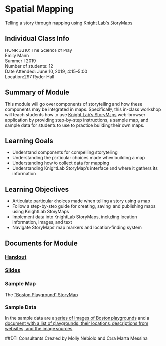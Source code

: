 # Spatial Mapping
Telling a story through mapping using [Knight Lab's StoryMaps](https://storymap.knightlab.com/)

## Individual Class Info
HONR 3310: The Science of Play
<br>
Emily Mann
<br>
Summer I 2019<br>
Number of students: 12<br>
Date Attended: June 10, 2019, 4:15–5:00
<br>
Location:297 Ryder Hall<br>

## Summary of Module
This module will go over components of storytelling and how these components may be integrated in maps. Specifically, this in-class workshop will teach students how to use [Knight Lab’s StoryMaps](https://storymap.knightlab.com/) web-browser application by providing step-by-step instructions, a sample map, and sample data for students to use to practice building their own maps. 

## Learning Goals
- Understand components for compelling storytelling
- Understanding the particular choices made when building a map
- Understanding how to collect data for mapping
- Understanding KnightLab StoryMap’s interface and where it gathers its information

## Learning Objectives
- Articulate particular choices made when telling a story using a map
- Follow a step-by-step guide for creating, saving, and publishing maps using KnightLab StoryMaps
- Implement data into KnightLab StoryMaps, including location information, images, and text
- Navigate StoryMaps’ map markers and location-finding system

## Documents for Module

### [Handout](https://github.com/NULabNortheastern/digitalassignmentshowcase/blob/master/mapping/science_of_play-summer2019-mann/handout.pdf)

### [Slides](https://github.com/NULabNortheastern/digitalassignmentshowcase/blob/master/mapping/science_of_play-summer2019-mann/presentation.pdf)

### Sample Map
The [“Boston Playground” StoryMap](https://uploads.knightlab.com/storymapjs/cb6cc275d5edffc5016e0757d6c37d3d/boston-playgrounds)

### Sample Data
In the sample data are a [series of images of Boston playgrounds](https://github.com/NULabNortheastern/digitalassignmentshowcase/tree/master/mapping/science_of_play-summer2019-mann/data) and a [document with a list of playgrounds, their locations, descriptions from websites, and the image sources](https://github.com/NULabNortheastern/digitalassignmentshowcase/blob/master/mapping/science_of_play-summer2019-mann/data/parks_locations_and_descriptions.pdf).

##DTI Consultants
Created by Molly Nebiolo and Cara Marta Messina
